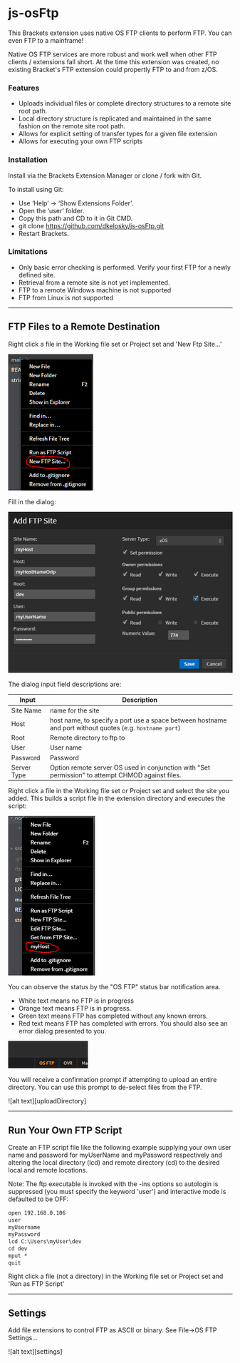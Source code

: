 # js-osFtp

This Brackets extension uses native OS FTP clients to perform FTP.  You can even FTP to a mainframe!  

Native OS FTP services are more robust and work well when other FTP clients / extensions fall short.  At the time this extension was created, no existing Bracket's FTP extension could propertly FTP to and from z/OS.

### Features
* Uploads individual files or complete directory structures to a remote site root path.  
* Local directory structure is replicated and maintained in the same fashion on the remote site root path.  
* Allows for explicit setting of transfer types for a given file extension
* Allows for executing your own FTP scripts

### Installation
Install via the Brackets Extension  Manager or clone / fork with Git.

To install using Git:
* Use ‘Help’ -> ‘Show Extensions Folder’.  
* Open the ‘user’ folder.  
* Copy this path and CD to it in Git CMD.  
* git clone https://github.com/dkelosky/js-osFtp.git
* Restart Brackets.  

### Limitations
* Only basic error checking is performed.  Verify your first FTP for a newly defined site.
* Retrieval from a remote site is not yet implemented.
* FTP to a remote Windows machine is not supported
* FTP from Linux is not supported

--- 
## FTP Files to a Remote Destination

Right click a file in the Working file set or Project set and 'New Ftp Site...'

![alt text][newFtpSite]

Fill in the dialog:

![alt text][addFtpSite]

The dialog input field descriptions  are:

| Input       | Description                                                                                               |
| ----------- | --------------------------------------------------------------------------------------------------------- |
| Site Name   | name for the site                                                                                         |
| Host        | host name, to specify a port use a space between hostname and port without quotes (e.g. `hostname port`)  |
| Root        | Remote directory to ftp to                                                                                |
| User        | User name                                                                                                 |
| Password    | Password                                                                                                  |
| Server Type | Option remote server OS used in conjunction with "Set permission" to attempt CHMOD against files.         |

Right click a file in the Working file set or Project set and select the site you added.  This builds
a script file in the extension directory and executes the script:

![alt text][runSite]

You can observe the status by the "OS FTP" status bar notification area.  
* White text means no FTP is in progress
* Orange text means FTP is in progress.
* Green text means FTP has completed without any known errors.
* Red text means FTP has completed with errors.  You should also see an error dialog presented to you.

![alt text][status]

You will receive a confirmation prompt if attempting to upload an entire directory.  You can use this prompt to de-select 
files from the FTP.

![alt text][uploadDirectory]

---

## Run Your Own FTP Script

Create an FTP script file like the following example supplying your own user name and password for myUserName and myPassword respectively and altering the local directory (lcd) and remote directory (cd) to the desired local and remote locations.

Note: The ftp executable is invoked with the -ins options so autologin is suppressed (you must specify the keyword 'user') and interactive mode is defaulted to be OFF:

    open 192.168.0.106
    user 
    myUsername
    myPassword
    lcd C:\Users\myUser\dev
    cd dev
    mput *
    quit
  
Right click a file (not a directory) in the Working file set or Project set and 'Run as FTP Script'

---

## Settings

Add file extensions to control FTP as ASCII or binary.  See File->OS FTP Settings...

![alt text][settings]

[newFtpSite]: https://github.com/dkelosky/js-osFtp/blob/master/images/newFtpSite.PNG "New Ftp Site..."
[addFtpSite]: https://github.com/dkelosky/js-osFtp/blob/master/images/addFtpSite.PNG "Add Ftp Site"
[runSite]: https://github.com/dkelosky/js-osFtp/blob/master/images/runSite.PNG "Run Site"
[directoryUpload]: https://github.com/dkelosky/js-osFtp/blob/master/images/directoryUpload.PNG "Settings"
[status]: https://github.com/dkelosky/js-osFtp/blob/master/images/status.PNG "Settings"

